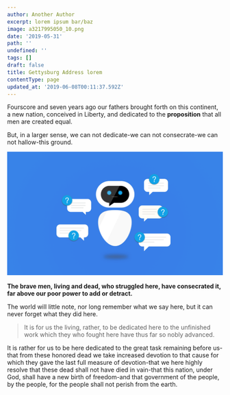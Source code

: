 ```yaml
---
author: Another Author
excerpt: lorem ipsum bar/baz
image: a3217995050_10.png
date: '2019-05-31'
path: ''
undefined: ''
tags: []
draft: false
title: Gettysburg Address lorem
contentType: page
updated_at: '2019-06-08T00:11:37.592Z'
---
```

Fourscore and seven years ago our fathers brought forth on this continent, a new nation, conceived in Liberty, and dedicated to the **proposition** that all men are created equal.

But, in a larger sense, we can not dedicate\-we can not consecrate\-we can not hallow\-this ground.

![3423r4234](chatbot-for-website.png)


**The brave men, living and dead, who struggled here, have consecrated it, far above our poor power to add or detract.**

The world will little note, nor long remember what we say here, but it can never forget what they did here. 

> It is for us the living, rather, to be dedicated here to the unfinished work which they who fought here have thus far so nobly advanced.  

It is rather for us to be here dedicated to the great task remaining before us\-that from these honored dead we take increased devotion to that cause for which they gave the last full measure of devotion\-that we here highly resolve that these dead shall not have died in vain\-that this nation, under God, shall have a new birth of freedom\-and that government of the people, by the people, for the people shall not perish from the earth.
